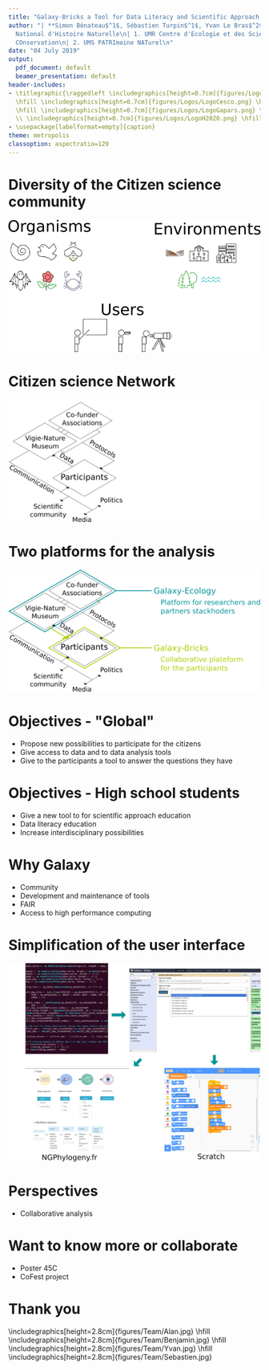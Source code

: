 ```yaml
---
title: "Galaxy-Bricks a Tool for Data Literacy and Scientific Approach Education in the Context of Citizen Science"
author: "| **Simon Bénateau$^1$, Sébastien Turpin$^1$, Yvan Le Bras$^2$**  \n| Muséum
  National d'Histoire Naturelle\n| 1. UMR Centre d'Ecologie et des Sciences de la
  COnservation\n| 2. UMS PATRImoine NATurel\n"
date: "04 July 2019"
output:
  pdf_document: default
  beamer_presentation: default
header-includes:
- \titlegraphic{\raggedleft \includegraphics[height=0.7cm]{figures/Logos/Logo65MO.png}
  \hfill \includegraphics[height=0.7cm]{figures/Logos/LogoCesco.png} \hfill \includegraphics[height=0.7cm]{figures/Logos/LogoGalaxyProject.jpg}
  \hfill \includegraphics[height=0.7cm]{figures/Logos/LogoGapars.png} \vspace{7cm}
  \\ \includegraphics[height=0.7cm]{figures/Logos/LogoH2020.png} \hfill \includegraphics[height=0.7cm]{figures/Logos/LogoVigieNature.jpg}}
- \usepackage[labelformat=empty]{caption}
theme: metropolis
classoption: aspectratio=129
---
```


# Diversity of the Citizen science community  
![](community.png)

# Citizen science Network
![](figures/networkEN.svg.png)

# Two platforms for the analysis
![](figures/networkENGal.svg.png)

# Objectives - "Global"

- Propose new possibilities to participate for the citizens
- Give access to data and to data analysis tools
- Give to the participants a tool to answer the questions they have



# Objectives - High school students

- Give a new tool to for scientific approach education
- Data literacy education
- Increase interdisciplinary possibilities

# Why Galaxy

- Community
- Development and maintenance of tools
- FAIR
- Access to high performance computing

# Simplification of the user interface

![](figures/codeToTool.png.png)

# Perspectives

- Collaborative analysis

# Want to know more or collaborate

- Poster 45C
- CoFest project

# Thank you

\includegraphics[height=2.8cm]{figures/Team/Alan.jpg} \hfill \includegraphics[height=2.8cm]{figures/Team/Benjamin.jpg} \hfill \includegraphics[height=2.8cm]{figures/Team/Yvan.jpg} \hfill
\includegraphics[height=2.8cm]{figures/Team/Sebastien.jpg}
